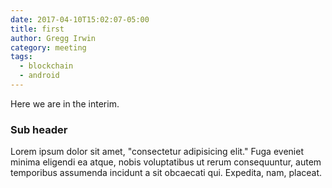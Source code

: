 ```yaml
---
date: 2017-04-10T15:02:07-05:00
title: first
author: Gregg Irwin
category: meeting
tags:
  - blockchain
  - android
---
```


Here we are in the interim.

### Sub header

Lorem ipsum dolor sit amet, "consectetur adipisicing elit." Fuga eveniet minima eligendi ea atque, nobis voluptatibus ut rerum consequuntur, autem temporibus assumenda incidunt a sit obcaecati qui. Expedita, nam, placeat.
